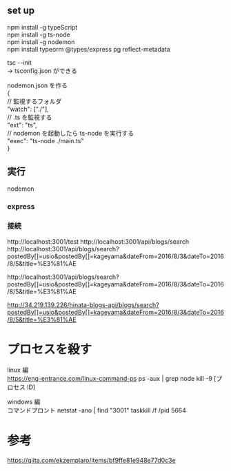 ## set up

npm install -g typeScript  
npm install -g ts-node  
npm install -g nodemon  
npm install typeorm @types/express pg reflect-metadata

tsc --init  
-> tsconfig.json ができる

nodemon.json を作る  
{  
 // 監視するフォルダ  
 "watch": ["./"],  
 // .ts を監視する  
 "ext": "ts",  
 // nodemon を起動したら ts-node を実行する  
 "exec": "ts-node ./main.ts"  
}

## 実行

nodemon

### express

### 接続

http://localhost:3001/test
http://localhost:3001/api/blogs/search
http://localhost:3001/api/blogs/search?postedBy[]=usio&postedBy[]=kageyama&dateFrom=2016/8/3&dateTo=2016/8/5&title=%E3%81%AE

http://localhost:3001/api/blogs/search?postedBy[]=usio&postedBy[]=kageyama&dateFrom=2016/8/3&dateTo=2016/8/5&title=%E3%81%AE

http://34.219.139.226/hinata-blogs-api/blogs/search?postedBy[]=usio&postedBy[]=kageyama&dateFrom=2016/8/3&dateTo=2016/8/5&title=%E3%81%AE

# プロセスを殺す

linux 編  
https://eng-entrance.com/linux-command-ps
ps -aux | grep node
kill -9 [プロセス ID]

windows 編  
コマンドプロント
netstat -ano | find "3001"
taskkill /f /pid 5664

# 参考

https://qiita.com/ekzemplaro/items/bf9ffe81e948e77d0c3e
